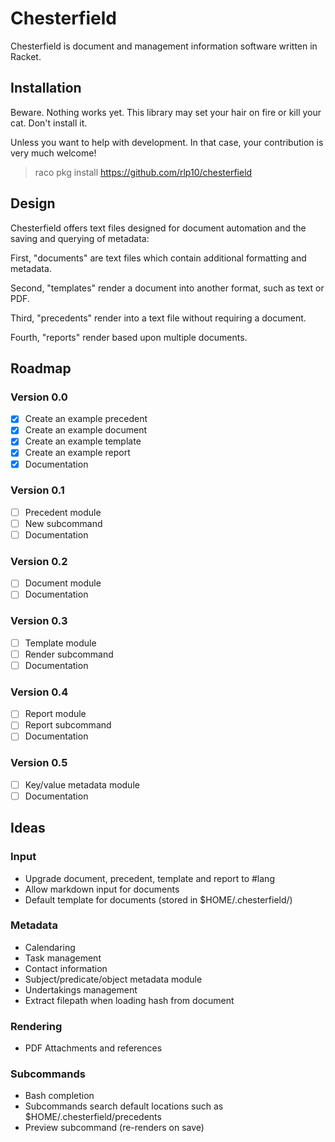 # Chesterfield

Chesterfield is document and management information software written in Racket.

## Installation

Beware. Nothing works yet. This library may set your hair on fire or kill your
cat. Don't install it.

Unless you want to help with development. In that case, your contribution is
very much welcome!

> raco pkg install https://github.com/rlp10/chesterfield

## Design

Chesterfield offers text files designed for document automation and the saving
and querying of metadata:

First, "documents" are text files which contain additional formatting and
metadata.

Second, "templates" render a document into another format, such as text or PDF.

Third, "precedents" render into a text file without requiring a document.

Fourth, "reports" render based upon multiple documents.

## Roadmap

### Version 0.0

- [X] Create an example precedent
- [X] Create an example document
- [X] Create an example template
- [X] Create an example report
- [X] Documentation

### Version 0.1

- [ ] Precedent module
- [ ] New subcommand
- [ ] Documentation

### Version 0.2

- [ ] Document module
- [ ] Documentation

### Version 0.3

- [ ] Template module
- [ ] Render subcommand
- [ ] Documentation

### Version 0.4

- [ ] Report module
- [ ] Report subcommand
- [ ] Documentation

### Version 0.5

- [ ] Key/value metadata module
- [ ] Documentation

## Ideas

### Input

- Upgrade document, precedent, template and report to #lang
- Allow markdown input for documents
- Default template for documents (stored in $HOME/.chesterfield/)

### Metadata

- Calendaring
- Task management
- Contact information
- Subject/predicate/object metadata module
- Undertakings management
- Extract filepath when loading hash from document

### Rendering

- PDF Attachments and references

### Subcommands

- Bash completion
- Subcommands search default locations such as $HOME/.chesterfield/precedents
- Preview subcommand (re-renders on save)

